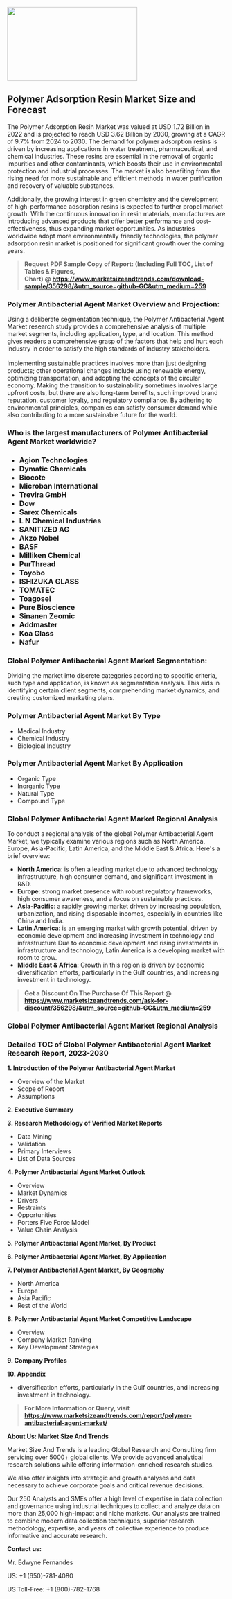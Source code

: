 <p><img class="alignnone size-medium wp-image-20088" src="https://ffe5etoiles.com/wp-content/uploads/2024/12/MST1-300x171.png" alt="" width="300" height="171" /></p><h2>Polymer Adsorption Resin Market Size and Forecast</h2><p>The Polymer Adsorption Resin Market was valued at USD 1.72 Billion in 2022 and is projected to reach USD 3.62 Billion by 2030, growing at a CAGR of 9.7% from 2024 to 2030. The demand for polymer adsorption resins is driven by increasing applications in water treatment, pharmaceutical, and chemical industries. These resins are essential in the removal of organic impurities and other contaminants, which boosts their use in environmental protection and industrial processes. The market is also benefiting from the rising need for more sustainable and efficient methods in water purification and recovery of valuable substances.</p><p>Additionally, the growing interest in green chemistry and the development of high-performance adsorption resins is expected to further propel market growth. With the continuous innovation in resin materials, manufacturers are introducing advanced products that offer better performance and cost-effectiveness, thus expanding market opportunities. As industries worldwide adopt more environmentally friendly technologies, the polymer adsorption resin market is positioned for significant growth over the coming years.</p></p><blockquote id="" class=""><strong>Request PDF Sample Copy of Report: (Including Full TOC, List of Tables &amp; Figures, Chart)&nbsp;@&nbsp;<strong><a href="https://www.marketsizeandtrends.com/download-sample/356298/&utm_source=github-GC&utm_medium=259" target="_blank">https://www.marketsizeandtrends.com/download-sample/356298/&utm_source=github-GC&utm_medium=259</a></strong></strong></blockquote><h3 id="" class="">Polymer Antibacterial Agent Market&nbsp;Overview and Projection:</h3><p id="" class="">Using a deliberate segmentation technique, the Polymer Antibacterial Agent Market research study provides a comprehensive analysis of multiple market segments, including application, type, and location. This method gives readers a comprehensive grasp of the factors that help and hurt each industry in order to satisfy the high standards of industry stakeholders. <br /> <br />Implementing sustainable practices involves more than just designing products; other operational changes include using renewable energy, optimizing transportation, and adopting the concepts of the circular economy. Making the transition to sustainability sometimes involves large upfront costs, but there are also long-term benefits, such improved brand reputation, customer loyalty, and regulatory compliance. By adhering to environmental principles, companies can satisfy consumer demand while also contributing to a more sustainable future for the world.</p><h3 id="" class="">Who is the largest manufacturers of&nbsp;Polymer Antibacterial Agent Market worldwide?</h3><h3 class=""><p><ul><li>Agion Technologies </li><li> Dymatic Chemicals </li><li> Biocote </li><li> Microban International </li><li> Trevira GmbH </li><li> Dow </li><li> Sarex Chemicals </li><li> L N Chemical Industries </li><li> SANITIZED AG </li><li> Akzo Nobel </li><li> BASF </li><li> Milliken Chemical </li><li> PurThread </li><li> Toyobo </li><li> ISHIZUKA GLASS </li><li> TOMATEC </li><li> Toagosei </li><li> Pure Bioscience </li><li> Sinanen Zeomic </li><li> Addmaster </li><li> Koa Glass </li><li> Nafur</li></ul></p></h3><h3 id="" class="">Global&nbsp;Polymer Antibacterial Agent Market Segmentation:</h3><p id="" class="">Dividing the market into discrete categories according to specific criteria, such type and application, is known as segmentation analysis. This aids in identifying certain client segments, comprehending market dynamics, and creating customized marketing plans.</p><h3 id="" class="">Polymer Antibacterial Agent Market&nbsp;By Type</h3><p><p><ul><li>Medical Industry</li><li> Chemical Industry</li><li> Biological Industry</p></li></ul></p></p><h3 id="" class="">Polymer Antibacterial Agent Market&nbsp;By Application</h3><p class=""><p><ul><li>Organic Type</li><li> Inorganic Type</li><li> Natural Type</li><li> Compound Type</li></ul></p></p><h3 id="" class="">Global Polymer Antibacterial Agent Market Regional Analysis</h3><p id="" class="">To conduct a regional analysis of the global Polymer Antibacterial Agent Market, we typically examine various regions such as North America, Europe, Asia-Pacific, Latin America, and the Middle East &amp; Africa. Here's a brief overview:</p><ul><li><strong>North America</strong>: is often a leading market due to advanced technology infrastructure, high consumer demand, and significant investment in R&amp;D.</li><li><strong>Europe</strong>: strong market presence with robust regulatory frameworks, high consumer awareness, and a focus on sustainable practices.</li><li><strong>Asia-Pacific</strong>: a rapidly growing market driven by increasing population, urbanization, and rising disposable incomes, especially in countries like China and India.</li><li><strong>Latin America</strong>: is an emerging market with growth potential, driven by economic development and increasing investment in technology and infrastructure.Due to economic development and rising investments in infrastructure and technology, Latin America is a developing market with room to grow.</li><li><strong>Middle East &amp; Africa</strong>: Growth in this region is driven by economic diversification efforts, particularly in the Gulf countries, and increasing investment in technology.</li></ul><blockquote id="" class=""><strong>Get a Discount On The Purchase Of This Report @ <strong><a href="https://www.marketsizeandtrends.com/ask-for-discount/356298/&utm_source=github-GC&utm_medium=259" target="_blank">https://www.marketsizeandtrends.com/ask-for-discount/356298/&utm_source=github-GC&utm_medium=259</a></strong></strong></blockquote><h3 id="" class="">Global Polymer Antibacterial Agent Market Regional Analysis</h3><h3 id="" class="">Detailed TOC of Global Polymer Antibacterial Agent Market Research Report, 2023-2030</h3><p id="" class=""><strong>1. Introduction of the Polymer Antibacterial Agent Market</strong></p><ul><li>Overview of the Market</li><li>Scope of Report</li><li>Assumptions</li></ul><p id="" class=""><strong>2. Executive Summary</strong></p><p id="" class=""><strong>3. Research Methodology of Verified Market Reports</strong></p><ul><li>Data Mining</li><li>Validation</li><li>Primary Interviews</li><li>List of Data Sources</li></ul><p id="" class=""><strong>4. Polymer Antibacterial Agent Market Outlook</strong></p><ul><li>Overview</li><li>Market Dynamics</li><li>Drivers</li><li>Restraints</li><li>Opportunities</li><li>Porters Five Force Model</li><li>Value Chain Analysis</li></ul><p id="" class=""><strong>5. Polymer Antibacterial Agent Market, By Product</strong></p><p id="" class=""><strong>6. Polymer Antibacterial Agent Market, By Application</strong></p><p id="" class=""><strong>7. Polymer Antibacterial Agent Market, By Geography</strong></p><ul><li>North America</li><li>Europe</li><li>Asia Pacific</li><li>Rest of the World</li></ul><p id="" class=""><strong>8. Polymer Antibacterial Agent Market Competitive Landscape</strong></p><ul><li>Overview</li><li>Company Market Ranking</li><li>Key Development Strategies</li></ul><p id="" class=""><strong>9. Company Profiles</strong></p><p id="" class=""><strong>10. Appendix</strong></p><ul><li>diversification efforts, particularly in the Gulf countries, and increasing investment in technology.</li></ul><blockquote id="" class=""><strong>For More Information or Query, visit <strong><strong><a href="https://www.marketsizeandtrends.com/report/polymer-antibacterial-agent-market/" target="_blank">https://www.marketsizeandtrends.com/report/polymer-antibacterial-agent-market/</a></strong></strong></strong></blockquote><p id="" class=""><strong>About Us: Market Size And Trends</strong></p><p id="" class="">Market Size And Trends is a leading Global Research and Consulting firm servicing over 5000+ global clients. We provide advanced analytical research solutions while offering information-enriched research studies.</p><p id="" class="">We also offer insights into strategic and growth analyses and data necessary to achieve corporate goals and critical revenue decisions.</p><p id="" class="">Our 250 Analysts and SMEs offer a high level of expertise in data collection and governance using industrial techniques to collect and analyze data on more than 25,000 high-impact and niche markets. Our analysts are trained to combine modern data collection techniques, superior research methodology, expertise, and years of collective experience to produce informative and accurate research.</p><p id="" class=""><strong>Contact us:</strong></p><p id="" class="">Mr. Edwyne Fernandes</p><p id="" class="">US: +1 (650)-781-4080</p><p id="" class="">US Toll-Free: +1 (800)-782-1768</p>
